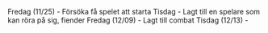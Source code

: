 Fredag (11/25) - Försöka få spelet att starta
Tisdag - Lagt till en spelare som kan röra på sig, fiender
Fredag (12/09) - Lagt till combat
Tisdag (12/13) - 